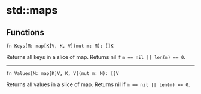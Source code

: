 # std::maps

## Functions

```jule
fn Keys[M: map[K]V, K, V](mut m: M): []K
```
Returns all keys in a slice of map. Returns nil if `m == nil || len(m) == 0`.

---

```jule
fn Values[M: map[K]V, K, V](mut m: M): []V
```
Returns all values in a slice of map. Returns nil if `m == nil || len(m) == 0`.
